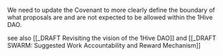 We need to update the Covenant to more clearly define the boundary of what proposals are and are not expected to be allowed within the 1Hive DAO. 

see also [[_DRAFT Revisiting the vision of the 1Hive DAO]] and [[_DRAFT SWARM: Suggested Work Accountability and Reward Mechanism]]
